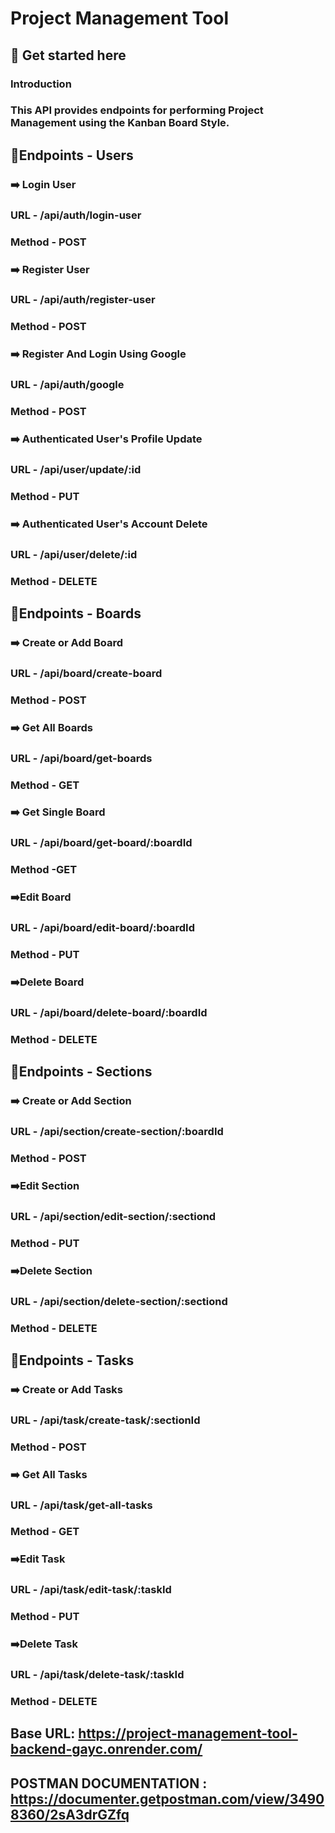# Project Management Tool
## 🚀 Get started here
### Introduction
### This API provides endpoints for performing Project Management using the Kanban Board Style.

## 🔖Endpoints - Users

### ➡️ Login User
### URL - /api/auth/login-user
### Method - POST

### ➡️ Register User
### URL - /api/auth/register-user
### Method - POST

### ➡️ Register And Login Using Google
### URL - /api/auth/google
### Method - POST

### ➡️ Authenticated User's Profile Update
### URL - /api/user/update/:id
### Method - PUT

### ➡️ Authenticated User's Account Delete
### URL - /api/user/delete/:id
### Method - DELETE

## 🔖Endpoints - Boards

### ➡️ Create or Add Board
### URL - /api/board/create-board
### Method - POST

### ➡️ Get All Boards
### URL - /api/board/get-boards
### Method - GET

### ➡️ Get Single Board
### URL - /api/board/get-board/:boardId
### Method -GET

### ➡️Edit Board
### URL - /api/board/edit-board/:boardId
### Method - PUT

### ➡️Delete Board
### URL - /api/board/delete-board/:boardId
### Method - DELETE

## 🔖Endpoints - Sections

### ➡️ Create or Add Section
### URL - /api/section/create-section/:boardId
### Method - POST

### ➡️Edit Section
### URL - /api/section/edit-section/:sectiond
### Method - PUT

### ➡️Delete Section
### URL - /api/section/delete-section/:sectiond
### Method - DELETE

## 🔖Endpoints - Tasks

### ➡️ Create or Add Tasks
### URL - /api/task/create-task/:sectionId
### Method - POST

### ➡️ Get All Tasks
### URL - /api/task/get-all-tasks
### Method - GET

### ➡️Edit Task
### URL - /api/task/edit-task/:taskId
### Method - PUT

### ➡️Delete Task
### URL - /api/task/delete-task/:taskId
### Method - DELETE

## Base URL: https://project-management-tool-backend-gayc.onrender.com/

## POSTMAN DOCUMENTATION : https://documenter.getpostman.com/view/34908360/2sA3drGZfq

